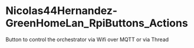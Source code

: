 # Nicolas44Hernandez-GreenHomeLan_RpiButtons_Actions
Button to control the orchestrator via Wifi over MQTT or via Thread 
